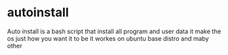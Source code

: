 # autoinstall
Auto install is a bash script that install all program and user data it make the os just how you want it to be it workes on ubuntu base distro and maby other
